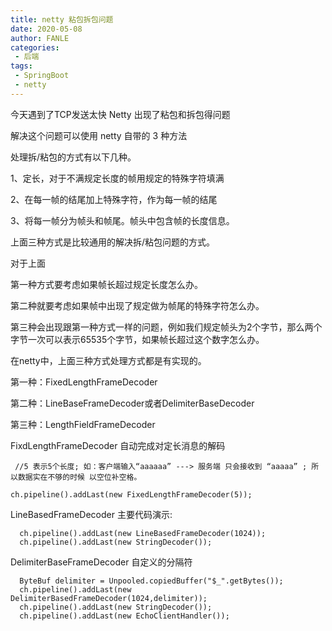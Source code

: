 ```yaml
---
title: netty 粘包拆包问题
date: 2020-05-08
author: FANLE
categories:
 - 后端
tags:
 - SpringBoot
 - netty
---
```


今天遇到了TCP发送太快 Netty 出现了粘包和拆包得问题

解决这个问题可以使用 netty 自带的 3 种方法

处理拆/粘包的方式有以下几种。

1、定长，对于不满规定长度的帧用规定的特殊字符填满

2、在每一帧的结尾加上特殊字符，作为每一帧的结尾

3、将每一帧分为帧头和帧尾。帧头中包含帧的长度信息。

上面三种方式是比较通用的解决拆/粘包问题的方式。

对于上面

第一种方式要考虑如果帧长超过规定长度怎么办。

第二种就要考虑如果帧中出现了规定做为帧尾的特殊字符怎么办。

第三种会出现跟第一种方式一样的问题，例如我们规定帧头为2个字节，那么两个字节一次可以表示65535个字节，如果帧长超过这个数字怎么办。

在netty中，上面三种方式处理方式都是有实现的。


第一种：FixedLengthFrameDecoder

第二种：LineBaseFrameDecoder或者DelimiterBaseDecoder

第三种：LengthFieldFrameDecoder



FixdLengthFrameDecoder  自动完成对定长消息的解码

```
 //5 表示5个长度; 如：客户端输入“aaaaaa” ---> 服务端 只会接收到 “aaaaa” ; 所以数据实在不够的时候 以空位补空格。

ch.pipeline().addLast(new FixedLengthFrameDecoder(5)); 

```


LineBasedFrameDecoder 主要代码演示:

```
  ch.pipeline().addLast(new LineBasedFrameDecoder(1024)); 
  ch.pipeline().addLast(new StringDecoder());

```

DelimiterBaseFrameDecoder 自定义的分隔符

```
  ByteBuf delimiter = Unpooled.copiedBuffer("$_".getBytes());
  ch.pipeline().addLast(new    DelimiterBasedFrameDecoder(1024,delimiter));
  ch.pipeline().addLast(new StringDecoder());
  ch.pipeline().addLast(new EchoClientHandler());

```

